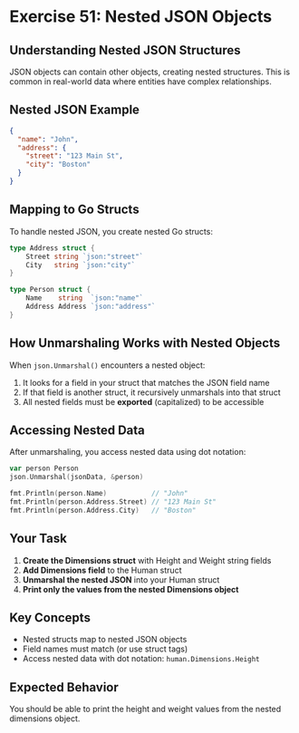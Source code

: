 # Exercise 51: Nested JSON Objects

## Understanding Nested JSON Structures

JSON objects can contain other objects, creating nested structures. This is common in real-world data where entities have complex relationships.

## Nested JSON Example

```json
{
  "name": "John",
  "address": {
    "street": "123 Main St",
    "city": "Boston"
  }
}
```

## Mapping to Go Structs

To handle nested JSON, you create nested Go structs:

```go
type Address struct {
    Street string `json:"street"`
    City   string `json:"city"`
}

type Person struct {
    Name    string  `json:"name"`
    Address Address `json:"address"`
}
```

## How Unmarshaling Works with Nested Objects

When `json.Unmarshal()` encounters a nested object:
1. It looks for a field in your struct that matches the JSON field name
2. If that field is another struct, it recursively unmarshals into that struct
3. All nested fields must be **exported** (capitalized) to be accessible

## Accessing Nested Data

After unmarshaling, you access nested data using dot notation:

```go
var person Person
json.Unmarshal(jsonData, &person)

fmt.Println(person.Name)           // "John"
fmt.Println(person.Address.Street) // "123 Main St"
fmt.Println(person.Address.City)   // "Boston"
```

## Your Task

1. **Create the Dimensions struct** with Height and Weight string fields
2. **Add Dimensions field** to the Human struct 
3. **Unmarshal the nested JSON** into your Human struct
4. **Print only the values from the nested Dimensions object**

## Key Concepts

- Nested structs map to nested JSON objects
- Field names must match (or use struct tags)
- Access nested data with dot notation: `human.Dimensions.Height`

## Expected Behavior

You should be able to print the height and weight values from the nested dimensions object.